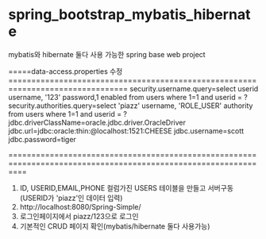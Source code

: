 # spring_bootstrap_mybatis_hibernate

mybatis와 hibernate 둘다 사용 가능한 spring base web project

=====data-access.properties 수정================================================================================
security.username.query=select userid username, '123' password,1 enabled from users where 1=1 and userid = ? 
security.authorities.query=select 'piazz' username, 'ROLE_USER' authority from users where 1=1 and userid = ? 
jdbc.driverClassName=oracle.jdbc.driver.OracleDriver
jdbc.url=jdbc:oracle:thin:@localhost:1521:CHEESE
jdbc.username=scott
jdbc.password=tiger

================================================================================================================
 1. ID, USERID,EMAIL,PHONE 컬럼가진 USERS 테이블을 만들고 서버구동(USERID가 'piazz'인 데이터 입력)
 2. http://localhost:8080/Spring-Simple/    
 3. 로그인페이지에서 piazz/123으로 로그인
 4. 기본적인 CRUD 페이지 확인(mybatis/hibernate 둘다 사용가능)
 
